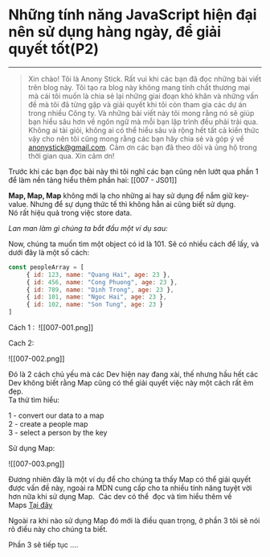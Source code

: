 # Những tính năng JavaScript hiện đại nên sử dụng hàng ngày, để giải quyết tốt(P2)
---
> Xin chào! Tôi là Anony Stick. Rất vui khi các bạn đã đọc những bài viết trên blog này. Tôi tạo ra blog này không mang tính chất thương mại mà cái tôi muốn là chia sẻ lại những giai đoạn khó khăn và những vấn đề mà tôi đã từng gặp và giải quyết khi tôi còn tham gia các dự án trong nhiều Công ty. Và những bài viết này tôi mong rằng nó sẽ giúp bạn hiểu sâu hơn về ngôn ngữ mà mỗi bạn lập trình đều phải trải qua. Không ai tài giỏi, không ai có thể hiểu sâu và rộng hết tất cả kiến thức vậy cho nên tôi cũng mong rằng các bạn hãy chia sẻ và góp ý về anonystick@gmail.com. Cảm ơn các bạn đã theo dõi và ủng hộ trong thời gian qua. Xin cảm ơn!

  
Trước khi các bạn đọc bài này thì tôi nghĩ các bạn cũng nên lướt qua phần 1 để làm nền tảng hiểu thêm phần hai:  [[007 - JS01]]
  
**Map, Map, Map** không mới lạ cho những ai hay sử dụng để nắm giữ key-value. Nhưng để sự dụng thức tế thì không hẳn ai cũng biết sử dụng.  
Nó rất hiệu quả trong việc store data.
 
_Lan man làm gì chúng ta bắt đầu một ví dụ sau:_ 


Now, chúng ta muốn tìm một object có id là 101. Sẽ có nhiều cách để lấy, và dưới đây là một số cách:
```js
const peopleArray = [
     { id: 123, name: "Quang Hai", age: 23 },
     { id: 456, name: "Cong Phuong", age: 23 },
     { id: 789, name: "Dinh Trong", age: 23 },
     { id: 101, name: "Ngoc Hai", age: 23 },
     { id: 102, name: "Son Tung", age: 23 }
]
```


Cách 1 : 
![[007-001.png]]

Cach 2: 

![[007-002.png]]

Đó là 2 cách chủ yếu mà các Dev hiện nay đang xài, thế nhưng hầu hết các Dev không biết rằng Map cũng có thể giải quyết việc này một cách rất êm đẹp.  
Ta thử tìm hiểu:

1 - convert our data to a map  
2 - create a people map  
3 - select a person by the key

Sử dụng Map: 

![[007-003.png]]

Đương nhiên đây là một ví dụ để cho chúng ta thấy Map có thể giải quyết được vấn đề này, ngoài ra MDN cung cấp cho ta nhiều tính năng tuyệt vời hơn nữa khi sử dụng Map.  Các dev có thể  đọc và tìm hiểu thêm về Maps [Tại đây](https://developer.mozilla.org/en-US/docs/Web/JavaScript/Reference/Global_Objects/Map) 

Ngoài ra khi nào sử dụng Map đó mới là điều quan trọng, ở phần 3 tôi sẽ nói rõ điều này cho chúng ta biết.

  
Phần 3 sẽ tiếp tục ....